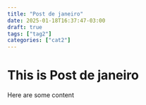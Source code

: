 ```yaml
---
title: "Post de janeiro"
date: 2025-01-18T16:37:47-03:00
draft: true
tags: ["tag2"]
categories: ["cat2"]
---
```


# This is Post de janeiro

Here are some content